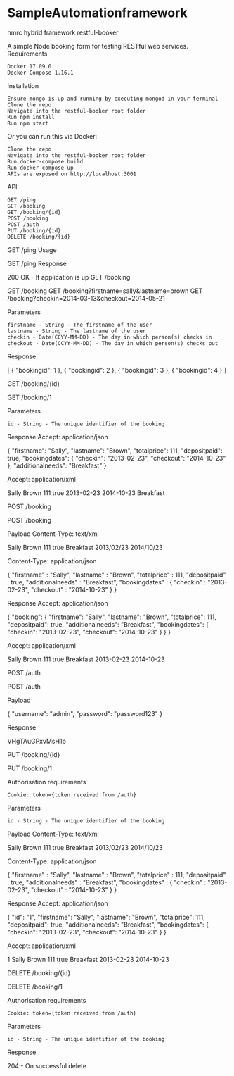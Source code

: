 # SampleAutomationframework
hmrc hybrid framework
restful-booker

A simple Node booking form for testing RESTful web services.
Requirements

    Docker 17.09.0
    Docker Compose 1.16.1

Installation

    Ensure mongo is up and running by executing mongod in your terminal
    Clone the repo
    Navigate into the restful-booker root folder
    Run npm install
    Run npm start

Or you can run this via Docker:

    Clone the repo
    Navigate into the restful-booker root folder
    Run docker-compose build
    Run docker-compose up
    APIs are exposed on http://localhost:3001

API

    GET /ping
    GET /booking
    GET /booking/{id}
    POST /booking
    POST /auth
    PUT /booking/{id}
    DELETE /booking/{id}

GET /ping
Usage

GET /ping
Response

200 OK - If application is up
GET /booking

GET /booking
GET /booking?firstname=sally&lastname=brown
GET /booking?checkin=2014-03-13&checkout=2014-05-21

Parameters

    firstname - String - The firstname of the user
    lastname - String - The lastname of the user
    checkin - Date(CCYY-MM-DD) - The day in which person(s) checks in
    checkout - Date(CCYY-MM-DD) - The day in which person(s) checks out

Response

[
  {
    "bookingid": 1
  },
  {
    "bookingid": 2
  },
  {
    "bookingid": 3
  },
  {
    "bookingid": 4
  }
]

GET /booking/{id}

GET /booking/1

Parameters

    id - String - The unique identifier of the booking

Response
Accept: application/json

{
    "firstname": "Sally",
    "lastname": "Brown",
    "totalprice": 111,
    "depositpaid": true,
    "bookingdates": {
        "checkin": "2013-02-23",
        "checkout": "2014-10-23"
    },
    "additionalneeds": "Breakfast"
}

Accept: application/xml

<booking>
    <firstname>Sally</firstname>
    <lastname>Brown</lastname>
    <totalprice>111</totalprice>
    <depositpaid>true</depositpaid>
    <bookingdates>
        <checkin>2013-02-23</checkin>
        <checkout>2014-10-23</checkout>
    </bookingdates>
    <additionalneeds>Breakfast</additionalneeds>
</booking>

POST /booking

POST /booking

Payload
Content-Type: text/xml

<booking>
    <firstname>Sally</firstname>
    <lastname>Brown</lastname>
    <totalprice>111</totalprice>
    <depositpaid>true</depositpaid>
    <additionalneeds>Breakfast</additionalneeds>
    <bookingdates>
        <checkin>2013/02/23</checkin>
        <checkout>2014/10/23</checkout>
    </bookingdates>
</booking>

Content-Type: application/json

{
  "firstname" : "Sally",
	"lastname" : "Brown",
	"totalprice" : 111,
	"depositpaid" : true,
	"additionalneeds" : "Breakfast",
	"bookingdates" : {
		"checkin" : "2013-02-23",
		"checkout" : "2014-10-23"
	}
}

Response
Accept: application/json

{
    "booking": {
        "firstname": "Sally",
        "lastname": "Brown",
        "totalprice": 111,
        "depositpaid": true,
        "additionalneeds": "Breakfast",
        "bookingdates": {
            "checkin": "2013-02-23",
            "checkout": "2014-10-23"
        }
    }
}

Accept: application/xml

<?xml version="1.0" encoding="UTF-8"?>
<created-booking>
    <booking>
        <firstname>Sally</firstname>
        <lastname>Brown</lastname>
        <totalprice>111</totalprice>
        <depositpaid>true</depositpaid>
        <additionalneeds>Breakfast</additionalneeds>
        <bookingdates>
            <checkin>2013-02-23</checkin>
            <checkout>2014-10-23</checkout>
        </bookingdates>
    </booking>
</created-booking>

POST /auth

POST /auth

Payload

{
    "username": "admin",
    "password": "password123"
}

Response

VHgTAuGPxvMsH1p

PUT /booking/{id}

PUT /booking/1

Authorisation requirements

    Cookie: token={token received from /auth}

Parameters

    id - String - The unique identifier of the booking

Payload
Content-Type: text/xml

<booking>
    <firstname>Sally</firstname>
    <lastname>Brown</lastname>
    <totalprice>111</totalprice>
    <depositpaid>true</depositpaid>
    <additionalneeds>Breakfast</additionalneeds>
    <bookingdates>
        <checkin>2013/02/23</checkin>
        <checkout>2014/10/23</checkout>
    </bookingdates>
</booking>

Content-Type: application/json

{
  "firstname" : "Sally",
	"lastname" : "Brown",
	"totalprice" : 111,
	"depositpaid" : true,
	"additionalneeds" : "Breakfast",
	"bookingdates" : {
		"checkin" : "2013-02-23",
		"checkout" : "2014-10-23"
	}
}

Response
Accept: application/json

{
    "id": "1",
    "firstname": "Sally",
    "lastname": "Brown",
    "totalprice": 111,
    "depositpaid": true,
    "additionalneeds": "Breakfast",
    "bookingdates": {
        "checkin": "2013-02-23",
        "checkout": "2014-10-23"
    }
}

Accept: application/xml

<?xml version="1.0" encoding="UTF-8"?>
<booking>
    <id>1</id>
    <firstname>Sally</firstname>
    <lastname>Brown</lastname>
    <totalprice>111</totalprice>
    <depositpaid>true</depositpaid>
    <additionalneeds>Breakfast</additionalneeds>
    <bookingdates>
        <checkin>2013-02-23</checkin>
        <checkout>2014-10-23</checkout>
    </bookingdates>
</booking>

DELETE /booking/{id}

DELETE /booking/1

Authorisation requirements

    Cookie: token={token received from /auth}

Parameters

    id - String - The unique identifier of the booking

Response

204 - On successful delete
